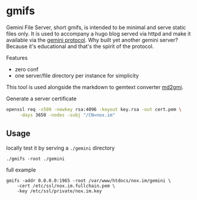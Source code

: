 # gmifs

Gemini File Server, short gmifs, is intended to be minimal and serve static files only. It is used
to accompany a hugo blog served via httpd and make it available via the [gemini
protocol](https://gemini.circumlunar.space/docs/specification.gmi). Why built yet another gemini
server? Because it's educational and that's the spirit of the protocol.

Features
- zero conf
- one server/file directory per instance for simplicity

This tool is used alongside the markdown to gemtext converter
[md2gmi](https://github.com/n0x1m/md2gmi).

Generate a server certificate

```bash
openssl req -x509 -newkey rsa:4096 -keyout key.rsa -out cert.pem \
     -days 3650 -nodes -subj "/CN=nox.im"
```

## Usage

locally test it by serving a `./gemini` directory

```
./gmifs -root ./gemini
```

full example

```
gmifs -addr 0.0.0.0:1965 -root /var/www/htdocs/nox.im/gemini \
    -cert /etc/ssl/nox.im.fullchain.pem \
    -key /etc/ssl/private/nox.im.key
```
